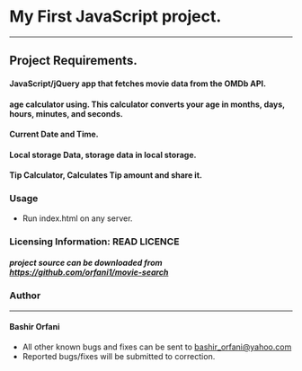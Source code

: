 # My First JavaScript project.
----
## Project Requirements.
#### JavaScript/jQuery app that fetches movie data from the OMDb API.
#### age calculator using. This calculator converts your age in months,    days, hours, minutes, and seconds.
#### Current Date and Time.
#### Local storage Data, storage data in local storage.
#### Tip Calculator, Calculates Tip amount and share it.

### Usage 

* Run index.html on any server.

### Licensing Information: READ LICENCE
##### project source can be downloaded from https://github.com/orfani1/movie-search 

### Author
----
#### Bashir Orfani
* All other known bugs and fixes can be sent to bashir_orfani@yahoo.com
* Reported bugs/fixes will be submitted to correction.
